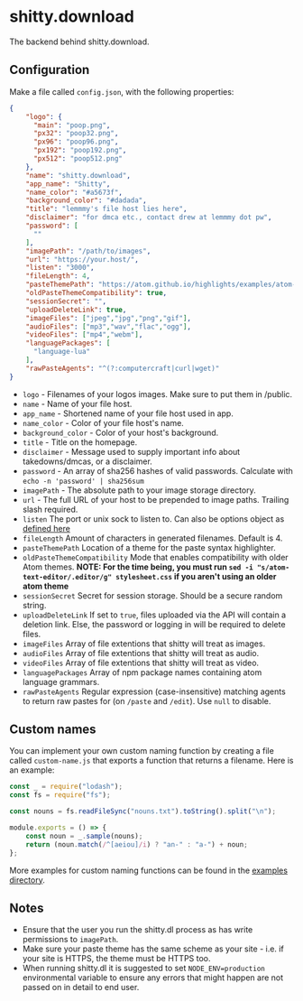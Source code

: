 # shitty.download

The backend behind shitty.download.

## Configuration

Make a file called `config.json`, with the following properties:

```json
{
    "logo": {
      "main": "poop.png",
      "px32": "poop32.png",
      "px96": "poop96.png",
      "px192": "poop192.png",
      "px512": "poop512.png"
    },
    "name": "shitty.download",
    "app_name": "Shitty",
    "name_color": "#a5673f",
    "background_color": "#dadada",
    "title": "lemmmy's file host lies here",
    "disclaimer": "for dmca etc., contact drew at lemmmy dot pw",
    "password": [
      ""
    ],
    "imagePath": "/path/to/images",
    "url": "https://your.host/",
    "listen": "3000",
    "fileLength": 4,
    "pasteThemePath": "https://atom.github.io/highlights/examples/atom-dark.css",
    "oldPasteThemeCompatibility": true,
    "sessionSecret": "",
    "uploadDeleteLink": true,
    "imageFiles": ["jpeg","jpg","png","gif"],
    "audioFiles": ["mp3","wav","flac","ogg"],
    "videoFiles": ["mp4","webm"],
    "languagePackages": [
      "language-lua"
    ],
    "rawPasteAgents": "^(?:computercraft|curl|wget)"
}
```
- `logo` - Filenames of your logos images. Make sure to put them in /public.
- `name` - Name of your file host.
- `app_name` - Shortened name of your file host used in app.
- `name_color` - Color of your file host's name.
- `background_color` - Color of your host's background.
- `title` - Title on the homepage.
- `disclaimer` - Message used to supply important info about takedowns/dmcas, or a disclaimer.
- `password` - An array of sha256 hashes of valid passwords. Calculate with `echo -n 'password' | sha256sum`
- `imagePath` - The absolute path to your image storage directory.
- `url` - The full URL of your host to be prepended to image paths. Trailing slash required.
- `listen` The port or unix sock to listen to. Can also be options object as [defined here](https://nodejs.org/api/net.html#net_server_listen_options_callback)
- `fileLength` Amount of characters in generated filenames. Default is 4.
- `pasteThemePath` Location of a theme for the paste syntax highlighter.
- `oldPasteThemeCompatibility` Mode that enables compatibility with older Atom themes. **NOTE: For the time being, you must run `sed -i "s/atom-text-editor/.editor/g" stylesheet.css` if you aren't using an older atom theme**
- `sessionSecret` Secret for session storage. Should be a secure random string.
- `uploadDeleteLink` If set to `true`, files uploaded via the API will contain a deletion link. Else, the password or logging in will be required to delete files.
- `imageFiles` Array of file extentions that shitty will treat as images.
- `audioFiles` Array of file extentions that shitty will treat as audio.
- `videoFiles` Array of file extentions that shitty will treat as video.
- `languagePackages` Array of npm package names containing atom language grammars.
- `rawPasteAgents` Regular expression (case-insensitive) matching agents to return raw pastes for (on `/paste` and `/edit`). Use `null` to disable. 

## Custom names

You can implement your own custom naming function by creating a file called `custom-name.js` that exports a function that returns a filename. Here is an example:

```js
const _ = require("lodash");
const fs = require("fs");

const nouns = fs.readFileSync("nouns.txt").toString().split("\n");

module.exports = () => {
	const noun = _.sample(nouns);
	return (noun.match(/^[aeiou]/i) ? "an-" : "a-") + noun;
};
```

More examples for custom naming functions can be found in the [examples directory](https://github.com/Lemmmy/shitty.dl/tree/master/examples).

## Notes

* Ensure that the user you run the shitty.dl process as has write permissions to `imagePath`.
* Make sure your paste theme has the same scheme as your site - i.e. if your site is HTTPS, the theme must be HTTPS too.
* When running shitty.dl it is suggested to set `NODE_ENV=production` environmental variable to ensure any errors that might happen are not passed on in detail to end user.